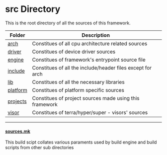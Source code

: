# src Directory
This is the root directory of all the sources of this framework.

| Folder                   | Description                                                |
| ------------------------ | ---------------------------------------------------------- |
| [arch](src/arch)         | Constitues of all cpu architecture related sources         |
| [driver](src/driver)     | Constitues of device driver sources                        |
| [engine](src/engine)     | Constitues of framework's entrypoint source file           |
| [include](src/include)   | Constitues of all the include/header files except for arch |
| [lib](src/lib)           | Constitues of all the necessary libraries                  |
| [platform](src/platform) | Constitues of platform specific sources                    |
| [projects](src/projects) | Constitues of project sources made using this framework    |
| [visor](src/visor)       | Constitues of terra/hyper/super - visors' sources          |

---

#### [sources.mk](src/sources.mk)
This build scipt collates various paraments used by build engine and build scripts from other sub directories
